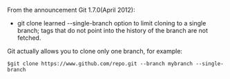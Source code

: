 From the announcement Git 1.7.0(April 2012):
>
- git clone learned --single-branch option to limit cloning to a single branch; 
 tags that do not point into the history of the branch are not fetched.

 Git actually allows you to clone only one branch, for example:
 ```
 $git clone https://www.github.com/repo.git --branch mybranch --single-branch
 ```
